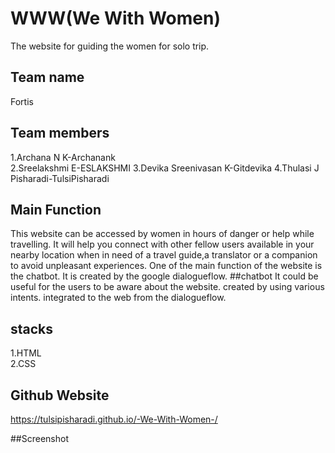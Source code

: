 
# WWW(We With Women)

The website for guiding the women for solo trip.



## Team name
Fortis

## Team members
1.Archana N K-Archanank  
2.Sreelakshmi E-ESLAKSHMI 
3.Devika Sreenivasan K-Gitdevika
4.Thulasi J Pisharadi-TulsiPisharadi
## Main Function
This website can be accessed by women in hours of danger or help while travelling.
It will help you connect with other fellow users available in your nearby location
when in need of a travel guide,a translator or a companion to avoid unpleasant experiences.
One of the main function of the website is the chatbot.
It is created by the google dialogueflow.
##chatbot
It could be useful for the users to be aware about the website.
created by using various intents.
integrated to the web from the dialogueflow.

## stacks
1.HTML  
2.CSS      
## Github Website
https://tulsipisharadi.github.io/-We-With-Women-/


##Screenshot

